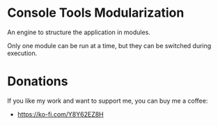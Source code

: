 # Console Tools Modularization

An engine to structure the application in modules.

Only one module can be run at a time, but they can be switched during execution.

# Donations

If you like my work and want to support me, you can buy me a coffee:

- https://ko-fi.com/Y8Y62EZ8H

